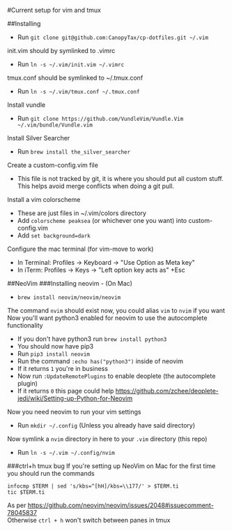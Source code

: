#Current setup for vim and tmux

##Installing
- Run `git clone git@github.com:CanopyTax/cp-dotfiles.git ~/.vim`  

init.vim should by symlinked to .vimrc  
- Run `ln -s ~/.vim/init.vim ~/.vimrc`  

tmux.conf should be symlinked to ~/.tmux.conf  
- Run `ln -s ~/.vim/tmux.conf ~/.tmux.conf`  

Install vundle
- Run `git clone https://github.com/VundleVim/Vundle.Vim ~/.vim/bundle/Vundle.vim`

Install Silver Searcher
- Run `brew install the_silver_searcher`

Create a custom-config.vim file
- This file is not tracked by git, it is where you should put all custom stuff. This helps avoid merge conflicts when doing a git pull.

Install a vim colorscheme
- These are just files in ~/.vim/colors directory
- Add `colorscheme peaksea` (or whichever one you want) into custom-config.vim
- Add `set background=dark`

Configure the mac terminal (for vim-move to work)
- In Terminal: Profiles -> Keyboard -> "Use Option as Meta key"
- In iTerm: Profiles -> Keys -> "Left option key acts as" +Esc

##NeoVim
###Installing neovim - (On Mac)
- `brew install neovim/neovim/neovim`

The command `nvim` should exist now, you could alias `vim` to `nvim` if you want  
Now you'll want python3 enabled for neovim to use the autocomplete functionality
- If you don't have python3 run `brew install python3`
- You should now have pip3
- Run `pip3 install neovim`
- Run the command `:echo has("python3")` inside of neovim
- If it returns `1` you're in business
- Now run `:UpdateRemotePlugins` to enable deoplete (the autocomplete plugin)
- If it returns `0` this page could help https://github.com/zchee/deoplete-jedi/wiki/Setting-up-Python-for-Neovim

Now you need neovim to run your vim settings  
- Run `mkdir ~/.config` (Unless you already have said directory)

Now symlink a `nvim` directory in here to your `.vim` directory (this repo)
- Run `ln -s ~/.vim ~/.config/nvim`

###ctrl+h tmux bug
If you're setting up NeoVim on Mac for the first time you should run the commands
```
infocmp $TERM | sed 's/kbs=^[hH]/kbs=\\177/' > $TERM.ti
tic $TERM.ti
```
As per https://github.com/neovim/neovim/issues/2048#issuecomment-78045837  
Otherwise `ctrl + h` won't switch between panes in tmux

